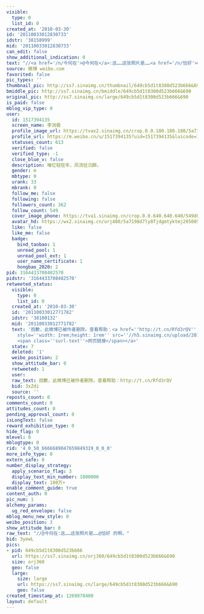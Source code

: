 ```yaml
---
visible:
  type: 0
  list_id: 0
created_at: '2010-03-30'
id: '20110033012830733'
idstr: '38158999'
mid: '20110033012830733'
can_edit: false
show_additional_indication: 0
text: "//<a href='/n/今何在'>@今何在</a>:这……这张照片是……<a href='/n/恰好'>@恰好</a> 的啊。"
source: 微博 weibo.com
favorited: false
pic_types: ''
thumbnail_pic: http://ss7.sinaimg.cn/thumbnail/649cb5d1t8300d523b666&690
bmiddle_pic: http://ss7.sinaimg.cn/bmiddle/649cb5d1t8300d523b666&690
original_pic: http://ss7.sinaimg.cn/large/649cb5d1t8300d523b666&690
is_paid: false
mblog_vip_type: 0
user:
  id: 1517394135
  screen_name: 李消极
  profile_image_url: https://tvax2.sinaimg.cn/crop.0.0.180.180.180/5a7198d7ly8fjdgmtyktmj20500500so.jpg?KID=imgbed,tva&Expires=1606400459&ssig=WEPDJ2e%2BxQ
  profile_url: https://m.weibo.cn/u/1517394135?uid=1517394135&luicode=10000011&lfid=2304131517394135_-_WEIBO_SECOND_PROFILE_WEIBO
  statuses_count: 613
  verified: false
  verified_type: -1
  close_blue_v: false
  description: 唯忆轻狂年，风流任沉醉。
  gender: m
  mbtype: 0
  urank: 33
  mbrank: 0
  follow_me: false
  following: false
  followers_count: 362
  follow_count: 549
  cover_image_phone: https://tva1.sinaimg.cn/crop.0.0.640.640.640/549d0121tw1egm1kjly3jj20hs0hsq4f.jpg
  avatar_hd: https://wx2.sinaimg.cn/orj480/5a7198d7ly8fjdgmtyktmj20500500so.jpg
  like: false
  like_me: false
  badge:
    bind_taobao: 1
    unread_pool: 1
    unread_pool_ext: 1
    user_name_certificate: 1
    hongbao_2020: 2
pid: 3164433708482570
pidstr: '3164433708482570'
retweeted_status:
  visible:
    type: 0
    list_id: 0
  created_at: '2010-03-30'
  id: '20110033012771782'
  idstr: '38100132'
  mid: '20110033012771782'
  text: '抱歉，此微博已被作者删除。查看帮助：<a href=''http://t.cn/Rfd3rQV'' data-hide=''''><span class=''url-icon''><img
    style=''width: 1rem;height: 1rem'' src=''//h5.sinaimg.cn/upload/2015/09/25/3/timeline_card_small_web_default.png''></span>
    <span class=''surl-text''>网页链接</span></a>'
  state: 7
  deleted: '1'
  weibo_position: 2
  show_attitude_bar: 0
  retweeted: 1
  user:
  raw_text: 抱歉，此微博已被作者删除。查看帮助：http://t.cn/Rfd3rQV
  bid: 3xZdi
  source: ''
reposts_count: 0
comments_count: 0
attitudes_count: 0
pending_approval_count: 0
isLongText: false
reward_exhibition_type: 0
hide_flag: 0
mlevel: 0
mblogtype: 0
rid: '4_0_50_6666689047659849319_0_0_0'
more_info_type: 0
extern_safe: 0
number_display_strategy:
  apply_scenario_flag: 3
  display_text_min_number: 1000000
  display_text: 100万+
enable_comment_guide: true
content_auth: 0
pic_num: 1
alchemy_params:
  ug_red_envelope: false
mblog_menu_new_style: 0
weibo_position: 3
show_attitude_bar: 0
raw_text: "//@今何在:这……这张照片是……@恰好 的啊。"
bid: 3yewL
pics:
- pid: 649cb5d1t8300d523b666
  url: https://ss7.sinaimg.cn/orj360/649cb5d1t8300d523b666&690
  size: orj360
  geo: false
  large:
    size: large
    url: https://ss7.sinaimg.cn/large/649cb5d1t8300d523b666&690
    geo: false
created_timestamp_at: 1269878400
layout: default
---
```

